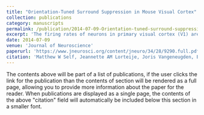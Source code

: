 ```yaml
---
title: "Orientation-Tuned Surround Suppression in Mouse Visual Cortex"
collection: publications
category: manuscripts
permalink: /publication/2014-07-09-Orientation-tuned-surround-suppression
excerpt: 'The firing rates of neurons in primary visual cortex (V1) are suppressed by large stimuli, an effect known as surround suppression. In cats and monkeys, the strength of suppression is sensitive to orientation; responses to regions containing uniform orientations are more suppressed than those containing orientation contrast. This effect is thought to be important for scene segmentation, but the underlying neural mechanisms are poorly understood. We asked whether it is possible to study these mechanisms in the visual cortex of mice, because of recent advances in technology for studying the cortical circuitry in mice. It is unknown whether neurons in mouse V1 are sensitive to orientation contrast. We measured the orientation selectivity of surround suppression in the different layers of mouse V1. We found strong surround suppression in layer 4 and the superficial layers, part of which was orientation tuned: iso-oriented surrounds caused more suppression than cross-oriented surrounds. Surround suppression was delayed relative to the visual response and orientation-tuned suppression was delayed further, suggesting two separate suppressive mechanisms. Previous studies proposed that surround suppression depends on the activity of inhibitory somatostatin-positive interneurons in the superficial layers. To test the involvement of the superficial layers we topically applied lidocaine. Silencing of the superficial layers did not prevent orientation-tuned suppression in layer 4. These results show that neurons in mouse V1, which lacks orientation columns, show orientation-dependent surround suppression in layer 4 and the superficial layers and that surround suppression in layer 4 does not require contributions from neurons in the superficial layers.'
date: 2014-07-09
venue: 'Journal of Neuroscience'
paperurl: 'https://www.jneurosci.org/content/jneuro/34/28/9290.full.pdf'
citation: 'Matthew W Self, Jeannette AM Lorteije, Joris Vangeneugden, Enny H van Beest, Mihaela E Grigore, Christiaan N Levelt, J Alexander Heimel, Pieter R Roelfsema. (2014). &quot;Orientation-Tuned Surround Suppression in Mouse Visual Cortex.&quot; <i>Journal of Neuroscience 1</i>. 1(1).'
---
```


The contents above will be part of a list of publications, if the user clicks the link for the publication than the contents of section will be rendered as a full page, allowing you to provide more information about the paper for the reader. When publications are displayed as a single page, the contents of the above "citation" field will automatically be included below this section in a smaller font.